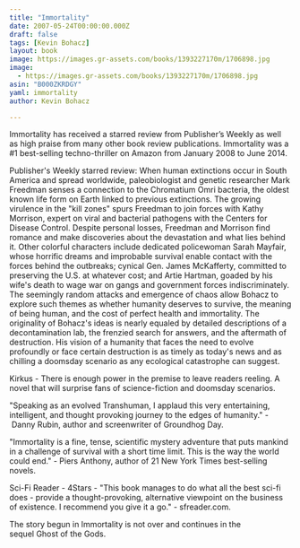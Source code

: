 ```yaml
---
title: "Immortality"
date: 2007-05-24T00:00:00.000Z
draft: false
tags: [Kevin Bohacz]
layout: book
image: https://images.gr-assets.com/books/1393227170m/1706898.jpg
image: 
  - https://images.gr-assets.com/books/1393227170m/1706898.jpg
asin: "B000ZKRDGY"
yaml: immortality
author: Kevin Bohacz

---
```


Immortality has received a starred review from Publisher’s Weekly as well as high praise from many other book review publications. Immortality was a #1 best-selling techno-thriller on Amazon from January 2008 to June 2014.   
  
Publisher's Weekly starred review: When human extinctions occur in South America and spread worldwide, paleobiologist and genetic researcher Mark Freedman senses a connection to the Chromatium Omri bacteria, the oldest known life form on Earth linked to previous extinctions. The growing virulence in the "kill zones" spurs Freedman to join forces with Kathy Morrison, expert on viral and bacterial pathogens with the Centers for Disease Control. Despite personal losses, Freedman and Morrison find romance and make discoveries about the devastation and what lies behind it. Other colorful characters include dedicated policewoman Sarah Mayfair, whose horrific dreams and improbable survival enable contact with the forces behind the outbreaks; cynical Gen. James McKafferty, committed to preserving the U.S. at whatever cost; and Artie Hartman, goaded by his wife's death to wage war on gangs and government forces indiscriminately. The seemingly random attacks and emergence of chaos allow Bohacz to explore such themes as whether humanity deserves to survive, the meaning of being human, and the cost of perfect health and immortality. The originality of Bohacz's ideas is nearly equaled by detailed descriptions of a decontamination lab, the frenzied search for answers, and the aftermath of destruction. His vision of a humanity that faces the need to evolve profoundly or face certain destruction is as timely as today's news and as chilling a doomsday scenario as any ecological catastrophe can suggest.  
  
Kirkus - There is enough power in the premise to leave readers reeling. A novel that will surprise fans of science-fiction and doomsday scenarios.  
  
"Speaking as an evolved Transhuman, I applaud this very entertaining, intelligent, and thought provoking journey to the edges of humanity." - Danny Rubin, author and screenwriter of Groundhog Day.  
  
"Immortality is a fine, tense, scientific mystery adventure that puts mankind in a challenge of survival with a short time limit. This is the way the world could end." - Piers Anthony, author of 21 New York Times best-selling novels.  
  
Sci-Fi Reader - 4Stars - "This book manages to do what all the best sci-fi does - provide a thought-provoking, alternative viewpoint on the business of existence. I recommend you give it a go." - sfreader.com.  
  
The story begun in Immortality is not over and continues in the sequel Ghost of the Gods.